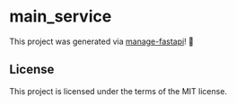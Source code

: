 # main_service

This project was generated via [manage-fastapi](https://ycd.github.io/manage-fastapi/)! :tada:

## License

This project is licensed under the terms of the MIT license.
